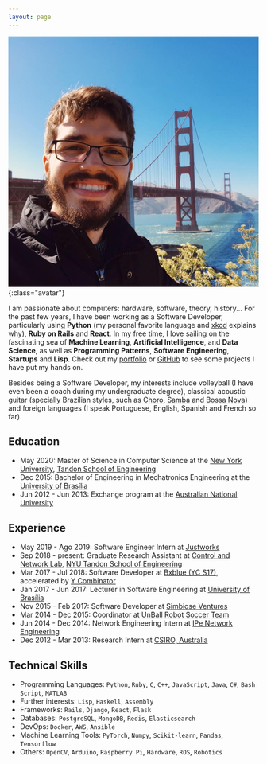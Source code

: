 ```yaml
---
layout: page
---
```


![](/assets/images/me.jpg){:class="avatar"}

I am passionate about computers: hardware, software, theory, history... For the past few years, I have been working as a Software Developer, particularly using **Python** (my personal favorite language and [xkcd](http://xkcd.com/353) explains why), **Ruby on Rails** and **React**. In my free time, I love sailing on the fascinating sea of **Machine Learning**, **Artificial Intelligence**, and **Data Science**, as well as **Programming Patterns**, **Software Engineering**, **Startups** and **Lisp**. Check out my [portfolio](/portfolio) or [GitHub](http://github.com/matheusportela/) to see some projects I have put my hands on.

Besides being a Software Developer, my interests include volleyball (I have even been a coach during my undergraduate degree), classical acoustic guitar (specially Brazilian styles, such as [Choro](https://www.youtube.com/watch?v=xDzekDP4IKI), [Samba](https://www.youtube.com/watch?v=XoUtxWU8lW8) and [Bossa Nova](https://www.youtube.com/watch?v=5LfaYKdqfnY)) and foreign languages (I speak Portuguese, English, Spanish and French so far).

## Education
- May 2020: Master of Science in Computer Science at the [New York University](http://www.nyu.edu), [Tandon School of Engineering](https://engineering.nyu.edu/)
- Dec 2015: Bachelor of Engineering in Mechatronics Engineering at the [University of Brasília](http://www.unb.br)
- Jun 2012 - Jun 2013: Exchange program at the [Australian National University](http://www.anu.edu.au)

## Experience
- May 2019 - Ago 2019: Software Engineer Intern at [Justworks](https://justworks.com/)
- Sep 2018 - present: Graduate Research Assistant at [Control and Network Lab](http://eeweb.poly.edu/~canlab/), [NYU Tandon School of Engineering](https://engineering.nyu.edu)
- Mar 2017 - Jul 2018: Software Developer at [Bxblue (YC S17)](https://bxblue.com.br/), accelerated by [Y Combinator](https://blog.ycombinator.com/bxblue-is-the-only-marketplace-for-payroll-secured-loans-in-brazil/)
- Jan 2017 - Jun 2017: Lecturer in Software Engineering at [University of Brasília](http://www.unb.br)
- Nov 2015 - Feb 2017: Software Developer at [Simbiose Ventures](http://www.simbioseventures.com)
- Mar 2014 - Dec 2015: Coordinator at [UnBall Robot Soccer Team](http://equipeunball.wordpress.com/)
- Jun 2014 - Dec 2014: Network Engineering Intern at [IPe Network Engineering](http://www.ipe.io/)
- Dec 2012 - Mar 2013: Research Intern at [CSIRO, Australia](http://www.csiro.au/)

## Technical Skills
- Programming Languages: `Python`, `Ruby`, `C`, `C++`, `JavaScript`, `Java`, `C#`, `Bash Script`, `MATLAB`
- Further interests: `Lisp`, `Haskell`, `Assembly`
- Frameworks: `Rails`, `Django`, `React`, `Flask`
- Databases: `PostgreSQL`, `MongoDB`, `Redis`, `Elasticsearch`
- DevOps: `Docker`, `AWS`, `Ansible`
- Machine Learning Tools: `PyTorch`, `Numpy`, `Scikit-learn`, `Pandas`, `Tensorflow`
- Others: `OpenCV`, `Arduino`, `Raspberry Pi`, `Hardware`, `ROS`, `Robotics`
